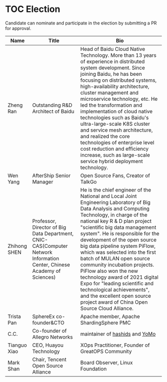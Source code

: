 # TOC Election


Candidate can nominate and participate in the election by submitting a PR for approval. 


| Name | Title|               Bio       |
| ---- | -----| ------------------------|
| Zheng Ran | Outstanding R&D Architect of Baidu | Head of Baidu Cloud Native Technology. More than 13 years of experience in distributed system development. Since joining Baidu, he has been focusing on distributed systems, high-availability architecture, cluster management and microservice technology, etc. He led the transformation and implementation of cloud native technologies such as Baidu's ultra-large-scale K8S cluster and service mesh architecture, and realized the core technologies of enterprise level cost reduction and efficiency increase, such as large-scale service hybrid deployment technology. |
| Wen Yang | AfterShip Senior Manager | Open Source Fans, Creator of TalkGo |
| Zhihong SHEN | Professor, Director of Big Data Department, CNIC-CAS(Computer Network Information Center, Chinese Academy of Sciences) | He is the chief engineer of the National and Local Joint Engineering Laboratory of Big Data Analysis and Computing Technology, in charge of the national key R & D plan project "scientific big data management system". He is responsible for the development of the open source big data pipeline system PiFlow, which was selected into the first batch of MULAN open source community incubation projects. PiFlow also won the new technology award of 2021 digital Expo for "leading scientific and technological achievements", and the excellent open source project award of China Open Source Cloud Alliance. |
| Trista Pan | SphereEx co-founder&CTO | Apache member, Apache ShardingSphere PMC |
| C.C. | Co-founder of Allegro Networks | maintainer of [hashids](https://hashids.org/) and [YoMo](https://yomo.run) |
| Tianguo Xiao | CEO, Huayou Technology | XOps Practitioner, Founder of GreatOPS Community |
| Mark Shan | Chair, Tencent Open Source Alliance | Board Observer, Linux Foundation |
